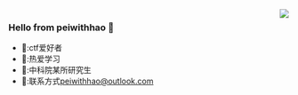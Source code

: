 <img align="right" src="https://github-readme-stats.vercel.app/api?username=peiwithhao&show_icons=true&icon_color=CE1D2D&text_color=718096&bg_color=ffffff&hide_title=true" />

### Hello from peiwithhao 👋

<!--
**arttnba3/arttnba3** is a ✨ _special_ ✨ repository because its `README.md` (this file) appears on your GitHub profile.

Here are some ideas to get you started:

- 🔭 I’m currently working on ...
- 🌱 I’m currently learning ...
- 👯 I’m looking to collaborate on ...
- 🤔 I’m looking for help with ...
- 💬 Ask me about ...
- 📫 How to reach me: ...
- 😄 Pronouns: ...
- ⚡ Fun fact: ...
-->
- 🏴:ctf爱好者
- 🥇:热爱学习
- 🏫:中科院某所研究生
- 📧:联系方式[peiwithhao@outlook.com](peiwithhao@outlook.com)
